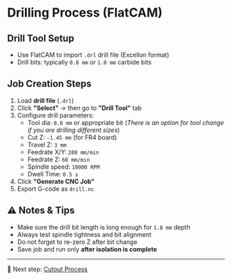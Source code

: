 # Drilling Process (FlatCAM)

## Drill Tool Setup
- Use FlatCAM to import `.drl` drill file (Excellon format)
- Drill bits: typically `0.8 mm` or `1.0 mm` carbide bits

## Job Creation Steps
1. Load **drill file** (`.drl`)
2. Click **"Select"** → then go to **"Drill Tool"** tab
3. Configure drill parameters:
   - Tool dia: `0.8 mm` or appropriate bit 
  (*There is an option for tool change if you are drilling different sizes*) 
   - Cut Z: `-1.45 mm` (for FR4 board)
   - Travel Z: `3 mm`
   - Feedrate X/Y: `200 mm/min`
   - Feedrate Z: `60 mm/min`
   - Spindle speed: `10000 RPM`
   - Dwell Time: `0.5 s`
4. Click **"Generate CNC Job"**
5. Export G-code as `drill.nc`

## ⚠️ Notes & Tips
- Make sure the drill bit length is long enough for `1.8 mm` depth
- Always test spindle tightness and bit alignment
- Do not forget to re-zero Z after bit change
- Save job and run only **after isolation is complete**

---

🔁 Next step: [Cutout Process](./cutout.md)
